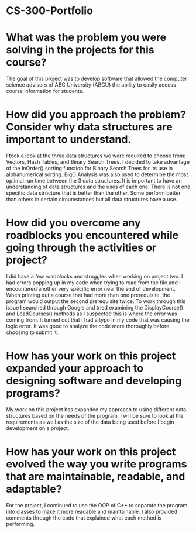 # CS-300-Portfolio

# What was the problem you were solving in the projects for this course?
The goal of this project was to develop software that allowed the computer science advisors of ABC University (ABCU) the ability to easily access course information for students.

# How did you approach the problem? Consider why data structures are important to understand.
I took a look at the three data structures we were required to choose from: Vectors, Hash Tables, and Binary Search Trees. I decided to take advantage of the InOrder() sorting function for Binary Search Trees for its use in alphanumerical sorting. BigO Analysis was also used to determine the most optimal run time between the 3 data structures. It is important to have an understanding of data structures and the uses of each one. There is not one specific data structure that is better than the other. Some perform better than others in certain circumstances but all data structures have a use.

# How did you overcome any roadblocks you encountered while going through the activities or project?
I did have a few roadblocks and struggles when working on project two. I had errors popping up in my code when trying to read from the file and I encountered another very specific error near the end of development. When printing out a course that had more than one prerequisite, the program would output the second prerequisite twice. To work through this issue I searched through Google and tried examining the DisplayCourse() and LoadCourses() methods as I suspected this is where the error was coming from. It turned out that I had a typo in my code that was causing the logic error. It was good to analyze the code more thoroughly before choosing to submit it.

# How has your work on this project expanded your approach to designing software and developing programs?
My work on this project has expanded my approach to using different data structures based on the needs of the program. I will be sure to look at the requirements as well as the size of the data being used before I begin development on a project.

# How has your work on this project evolved the way you write programs that are maintainable, readable, and adaptable?
For the project, I continued to use the OOP of C++ to separate the program into classes to make it more readable and maintainable. I also provided comments through the code that explained what each method is performing.
